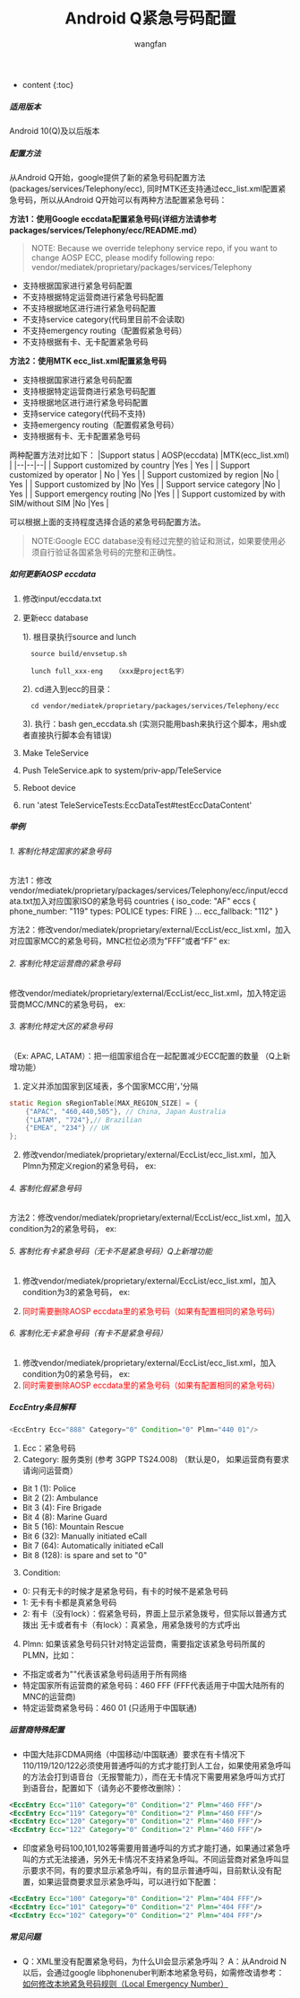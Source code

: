 ﻿---
layout: post
title:  Android Q紧急号码配置
categories: Android
tags:   EmergencyNumber
author: wangfan
---

* content
{:toc}
##### 适用版本
Android 10(Q)及以后版本
##### 配置方法
从Android Q开始，google提供了新的紧急号码配置方法(packages/services/Telephony/ecc), 同时MTK还支持通过ecc_list.xml配置紧急号码，所以从Android Q开始可以有两种方法配置紧急号码：

**方法1：使用Google eccdata配置紧急号码(详细方法请参考packages/services/Telephony/ecc/README.md）**

>NOTE: Because we override telephony service repo, if you want to change AOSP ECC, please modify following repo: vendor/mediatek/proprietary/packages/services/Telephony
- 支持根据国家进行紧急号码配置
- 不支持根据特定运营商进行紧急号码配置
- 不支持根据地区进行进行紧急号码配置
- 不支持service category(代码里目前不会读取)
- 不支持emergency routing（配置假紧急号码）
- 不支持根据有卡、无卡配置紧急号码

**方法2：使用MTK ecc_list.xml配置紧急号码**
-  支持根据国家进行紧急号码配置
- 支持根据特定运营商进行紧急号码配置
- 支持根据地区进行进行紧急号码配置
- 支持service category(代码不支持)
- 支持emergency routing（配置假紧急号码）
- 支持根据有卡、无卡配置紧急号码

两种配置方法对比如下：
|Support status  | AOSP(eccdata) |MTK(ecc_list.xml) |
|--|--|--|
| Support customized by country |Yes  | Yes |
| Support customized by operator | No | Yes |
| Support customized by region |No  | Yes |
| Support customized by  |No  |Yes  |
| Support service category  |No  | Yes |
| Support emergency routing  |No  |Yes  |
| Support customized by with SIM/without SIM |No  |Yes  |

可以根据上面的支持程度选择合适的紧急号码配置方法。

>NOTE:Google ECC database没有经过完整的验证和测试，如果要使用必须自行验证各国紧急号码的完整和正确性。

##### 如何更新AOSP eccdata

1. 修改input/eccdata.txt

2. 更新ecc database

    1). 根目录执行source and lunch

         source build/envsetup.sh

         lunch full_xxx-eng   （xxx是project名字）

    2). cd进入到ecc的目录：

         cd vendor/mediatek/proprietary/packages/services/Telephony/ecc
    3). 执行：bash gen_eccdata.sh 
        (实测只能用bash来执行这个脚本，用sh或者直接执行脚本会有错误)
3. Make TeleService
4. Push TeleService.apk to system/priv-app/TeleService
5. Reboot device
6. run 'atest TeleServiceTests:EccDataTest#testEccDataContent'

##### 举例

###### 1. 客制化特定国家的紧急号码
方法1：修改vendor/mediatek/proprietary/packages/services/Telephony/ecc/input/eccdata.txt加入对应国家ISO的紧急号码
countries {
iso_code: "AF"
eccs {
phone_number: "119"
types: POLICE
types: FIRE
}
…
ecc_fallback: "112"
}


方法2：修改vendor/mediatek/proprietary/external/EccList/ecc_list.xml，加入对应国家MCC的紧急号码，MNC栏位必须为”FFF”或者“FF”
ex: <EccEntry Ecc="888" Category="0" Condition="1" Plmn="440 FFF"/>

###### 2. 客制化特定运营商的紧急号码
修改vendor/mediatek/proprietary/external/EccList/ecc_list.xml，加入特定运营商MCC/MNC的紧急号码，
ex: <EccEntry Ecc="888" Category="0" Condition="1" Plmn="440 01"/>

###### 3. 客制化特定大区的紧急号码
（Ex: APAC, LATAM）：把一组国家组合在一起配置减少ECC配置的数量 （Q上新增功能）

1. 定义并添加国家到区域表，多个国家MCC用‘，’分隔
```java
static Region sRegionTable[MAX_REGION_SIZE] = {
	{"APAC", "460,440,505"}, // China, Japan Australia
	{"LATAM", "724"},// Brazilian
	{"EMEA", "234"} // UK
};
```

2. 修改vendor/mediatek/proprietary/external/EccList/ecc_list.xml，加入Plmn为预定义region的紧急号码，
ex: <EccEntry Ecc="888" Category="0" Condition="1" Plmn="APAC"/>

###### 4. 客制化假紧急号码
方法2：修改vendor/mediatek/proprietary/external/EccList/ecc_list.xml，加入condition为2的紧急号码，
ex: <EccEntry Ecc="888" Category="0" Condition="2" Plmn="440 01"/>

###### 5. 客制化有卡紧急号码（无卡不是紧急号码）Q上新增功能

1. 修改vendor/mediatek/proprietary/external/EccList/ecc_list.xml，加入condition为3的紧急号码，
ex: <EccEntry Ecc="888" Category="0" Condition="3" Plmn="440 01"/>

2. <font color=red>同时需要删除AOSP eccdata里的紧急号码（如果有配置相同的紧急号码）</font>

###### 6. 客制化无卡紧急号码（有卡不是紧急号码）
1. 修改vendor/mediatek/proprietary/external/EccList/ecc_list.xml，加入condition为0的紧急号码，
ex: <EccEntry Ecc="888" Category="0" Condition="0" Plmn="440 01"/>
2. <font color=red>同时需要删除AOSP eccdata里的紧急号码（如果有配置相同的紧急号码）</font>
##### EccEntry条目解释
```java
<EccEntry Ecc="888" Category="0" Condition="0" Plmn="440 01"/>
```
1. Ecc：紧急号码
2. Category: 服务类别 (参考 3GPP TS24.008) （默认是0， 如果运营商有要求请询问运营商）
- Bit 1 (1): Police
- Bit 2 (2): Ambulance
- Bit 3 (4): Fire Brigade
- Bit 4 (8): Marine Guard
- Bit 5 (16): Mountain Rescue
- Bit 6 (32): Manually initiated eCall
- Bit 7 (64): Automatically initiated eCall
- Bit 8 (128): is spare and set to "0"

3. Condition:
- 0: 只有无卡的时候才是紧急号码，有卡的时候不是紧急号码
- 1: 无卡有卡都是真紧急号码
- 2: 有卡（没有lock）：假紧急号码，界面上显示紧急拨号，但实际以普通方式拨出
无卡或者有卡（有lock）：真紧急，用紧急拨号的方式呼出

4. Plmn: 如果该紧急号码只针对特定运营商，需要指定该紧急号码所属的PLMN，比如：
- 不指定或者为""代表该紧急号码适用于所有网络
- 特定国家所有运营商的紧急号码：460 FFF (FFF代表适用于中国大陆所有的MNC的运营商)
- 特定运营商紧急号码：460 01 (只适用于中国联通)

##### 运营商特殊配置
- 中国大陆非CDMA网络（中国移动/中国联通）要求在有卡情况下110/119/120/122必须使用普通呼叫的方式才能打到人工台，如果使用紧急呼叫的方法会打到语音台（无报警能力），而在无卡情况下需要用紧急呼叫方式打到语音台，配置如下（请务必不要修改删除）：

```xml
<EccEntry Ecc="110" Category="0" Condition="2" Plmn="460 FFF"/>
<EccEntry Ecc="119" Category="0" Condition="2" Plmn="460 FFF"/>
<EccEntry Ecc="120" Category="0" Condition="2" Plmn="460 FFF"/>
<EccEntry Ecc="122" Category="0" Condition="2" Plmn="460 FFF"/>
```
- 印度紧急号码100,101,102等需要用普通呼叫的方式才能打通，如果通过紧急呼叫的方式无法接通，另外无卡情况不支持紧急呼叫。不同运营商对紧急呼叫显示要求不同，有的要求显示紧急呼叫，有的显示普通呼叫，目前默认没有配置，如果运营商要求显示紧急呼叫，可以进行如下配置：

```xml
<EccEntry Ecc="100" Category="0" Condition="2" Plmn="404 FFF"/>
<EccEntry Ecc="101" Category="0" Condition="2" Plmn="404 FFF"/>
<EccEntry Ecc="102" Category="0" Condition="2" Plmn="404 FFF"/>
```
##### 常见问题
- Q：XML里没有配置紧急号码，为什么UI会显示紧急呼叫？
A：从Android N以后，会通过google libphonenuber判断本地紧急号码，如需修改请参考：[如何修改本地紧急号码规则（Local Emergency Number）](https://blog.csdn.net/wcsbhwy/article/details/106567190)

